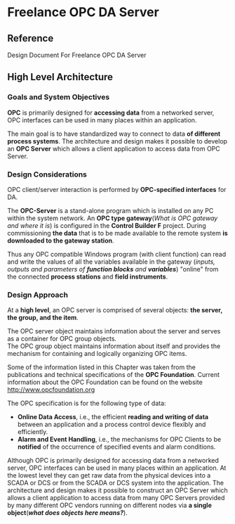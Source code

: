 # Freelance OPC DA Server

## Reference
Design Document For Freelance OPC DA Server

## High Level Architecture

### Goals and System Objectives

__OPC__ is primarily designed for __accessing data__ from a networked server, OPC interfaces can be used in many places within an application.

The main goal is to have standardized way to connect to data __of different process systems__. The architecture and design makes it possible to develop an __OPC Server__ which allows a client application to access data from OPC Server.

### Design Considerations

OPC client/server interaction is performed by __OPC-specified interfaces__ for DA.

The __OPC-Server__ is a stand-alone program which is installed on any PC within the system network. An __OPC type gateway__(*What is OPC gateway and where it is*) is configured in the __Control Builder F__ project. During commissioning __the data__ that is to be made available to the remote system __is downloaded to the gateway station__.

Thus any OPC compatible Windows program (with client function) can read and write the values of all the variables available in the gateway (*inputs, outputs and parameters of __function blocks__ and __variables__*) "online" from the connected __process stations__ and __field instruments__.

### Design Approach

At a __high level__, an OPC server is comprised of several objects: __the server, the group, and the item__. 

The OPC server object maintains information about the server and serves as a container for OPC group
objects.  
The OPC group object maintains information about itself and provides the mechanism for containing and logically organizing OPC items.  

Some of the information listed in this Chapter was taken from the publications and technical specifications of the __OPC Foundation__. Current information about the OPC Foundation can be found on the website <http://www.opcfoundation.org>

The OPC specification is for the following type of data:  
- __Online Data Access__, i.e., the efficient __reading and writing of data__ between an application and a process
control device flexibly and efficiently.
- __Alarm and Event Handling__, i.e., the mechanisms for OPC Clients to be __notified__ of the occurrence of specified events and alarm conditions.

Although OPC is primarily designed for accessing data from a networked server, OPC interfaces can be used in many places within an application. At the lowest level they can get raw data from the physical devices into a SCADA or DCS or from the SCADA or DCS system into the application. The architecture and design makes it possible to construct an OPC Server which allows a client application to access data from many OPC Servers provided by many different OPC vendors running on different nodes via __a single object__(***what does objects here means?***).






